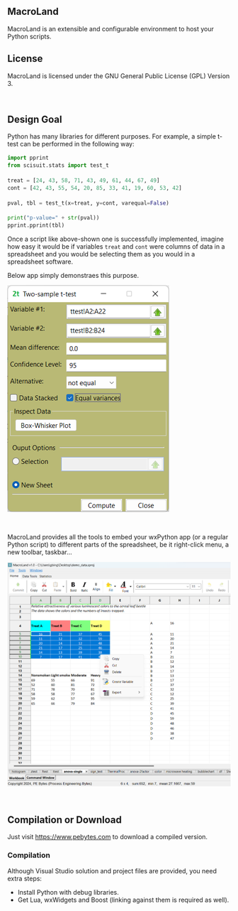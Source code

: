 ## MacroLand

MacroLand is an extensible and configurable environment to host your Python scripts.

## License
MacroLand is licensed under the GNU General Public License (GPL) Version 3.

&nbsp;

## Design Goal 

Python has many libraries for different purposes. For example, a simple t-test can be 
performed in the following way:

```Python
import pprint
from scisuit.stats import test_t

treat = [24, 43, 58, 71, 43, 49, 61, 44, 67, 49]
cont = [42, 43, 55, 54, 20, 85, 33, 41, 19, 60, 53, 42]

pval, tbl = test_t(x=treat, y=cont, varequal=False)

print("p-value=" + str(pval))
pprint.pprint(tbl) 
```

Once a script like above-shown one is successfully implemented, imagine how
easy it would be if variables `treat` and `cont` were columns of data in 
a spreadsheet and you would be selecting them as you would in a spreadsheet software.

Below app simply demonstraes this purpose.

![2-sample t-test app](ttest_2sample.png)


&nbsp;

MacroLand provides all the tools to embed your wxPython app (or a regular Python script) 
to different parts of the spreadsheet, be it right-click menu, a new toolbar, taskbar...

![Workbook](workbook.png)

&nbsp;


## Compilation or Download

Just visit https://www.pebytes.com to download a compiled
version.

### Compilation

Although Visual Studio solution and project files are provided,
you need extra steps:

 - Install Python with debug libraries.
 - Get Lua, wxWidgets and Boost (linking against them is required as well).
